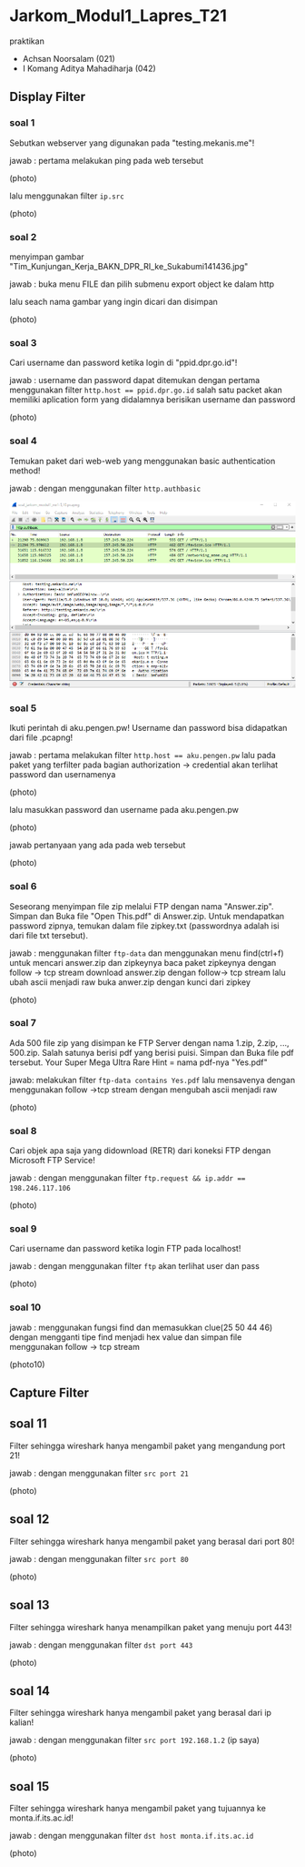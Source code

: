 # Jarkom_Modul1_Lapres_T21

praktikan
- Achsan Noorsalam (021)
- I Komang Aditya Mahadiharja (042)


## Display Filter

### soal 1 

Sebutkan webserver yang digunakan pada "testing.mekanis.me"!

jawab :
 pertama melakukan ping pada web tersebut 
 
 (photo)
 
 lalu menggunakan filter `ip.src` 
 
 (photo)
 
 ### soal 2 
 
 menyimpan gambar "Tim_Kunjungan_Kerja_BAKN_DPR_RI_ke_Sukabumi141436.jpg"
 
 jawab :
 buka menu FILE dan pilih submenu export object ke dalam http
 
 lalu seach nama gambar yang ingin dicari dan disimpan
 
 (photo)
 
 ### soal 3 
 
 Cari username dan password ketika login di "ppid.dpr.go.id"!
 
 jawab :
 username dan password dapat ditemukan dengan pertama menggunakan filter `http.host == ppid.dpr.go.id`
 salah satu packet akan memiliki aplication form yang didalamnya berisikan username dan password
 
 (photo)
 
 
 ### soal 4 
 
 Temukan paket dari web-web yang menggunakan basic authentication method!

jawab :
dengan menggunakan filter `http.authbasic`

![no4](4.png)



### soal 5

Ikuti perintah di aku.pengen.pw! Username dan password bisa didapatkan dari file .pcapng!

jawab : 
pertama melakukan filter `http.host == aku.pengen.pw`
lalu pada paket yang terfilter pada bagian authorization -> credential akan terlihat password dan usernamenya 

(photo)

lalu masukkan password dan username pada aku.pengen.pw

(photo)

jawab pertanyaan yang ada pada web tersebut 

(photo)

### soal 6

Seseorang menyimpan file zip melalui FTP dengan nama "Answer.zip". Simpan dan Buka file "Open This.pdf" di Answer.zip. Untuk mendapatkan password zipnya, temukan dalam file zipkey.txt (passwordnya adalah isi dari file txt tersebut).

jawab : 
menggunakan filter `ftp-data` dan menggunakan menu find(ctrl+f) untuk mencari answer.zip dan zipkeynya 
baca paket zipkeynya dengan follow -> tcp stream
download answer.zip dengan follow-> tcp stream lalu ubah ascii menjadi raw
buka anwer.zip dengan kunci dari zipkey

(photo)

### soal 7

Ada 500 file zip yang disimpan ke FTP Server dengan nama 1.zip, 2.zip, ..., 500.zip. Salah satunya berisi pdf yang berisi puisi. Simpan dan Buka file pdf tersebut.
Your Super Mega Ultra Rare Hint = nama pdf-nya "Yes.pdf"

jawab:
melakukan filter `ftp-data contains Yes.pdf` lalu mensavenya dengan menggunakan follow ->tcp stream dengan mengubah ascii menjadi raw

(photo)



### soal 8

Cari objek apa saja yang didownload (RETR) dari koneksi FTP dengan Microsoft FTP Service!

jawab :
 dengan menggunakan filter `ftp.request && ip.addr == 198.246.117.106`
 
 (photo)
 
 
 ### soal 9
 
 Cari username dan password ketika login FTP pada localhost!
 
 jawab :
 dengan menggunakan filter `ftp` akan terlihat user dan pass 
 
 (photo)


### soal 10

jawab : 
menggunakan fungsi find dan memasukkan clue(25 50 44 46) dengan mengganti tipe find menjadi hex value
dan simpan file menggunakan follow -> tcp stream 

(photo10)


 
## Capture Filter

## soal 11

Filter sehingga wireshark hanya mengambil paket yang mengandung port 21!

jawab :
dengan menggunakan filter `src port 21`

(photo)

## soal 12

Filter sehingga wireshark hanya mengambil paket yang berasal dari port 80!

jawab : 
dengan menggunakan filter `src port 80`

(photo)

## soal 13

Filter sehingga wireshark hanya menampilkan paket yang menuju port 443!

jawab :
dengan menggunakan filter `dst port 443`

(photo)


## soal 14

Filter sehingga wireshark hanya mengambil paket yang berasal dari ip kalian!

jawab :
dengan menggunakan filter `src port 192.168.1.2` (ip saya)

(photo)


## soal 15

Filter sehingga wireshark hanya mengambil paket yang tujuannya ke monta.if.its.ac.id!

jawab :
dengan menggunakan filter `dst host monta.if.its.ac.id`

(photo)


 
